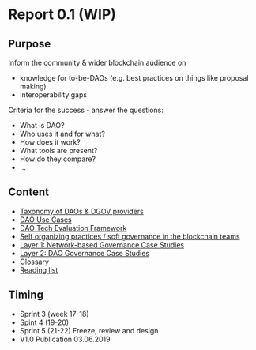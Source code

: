 # Report 0.1 \(WIP\)

## **Purpose**

Inform the community & wider blockchain audience on

* knowledge for to-be-DAOs \(e.g. best practices on things like proposal making\)
* interoperability gaps

Criteria for the success - answer the questions:

* What is DAO?
* Who uses it and for what?
* How does it work?
* What tools are present?
* How do they compare?
* ...

## **Content**

* [Taxonomy of DAOs & DGOV providers](taxonomy.md)
* [DAO Use Cases](dao-use-cases.md)
* [DAO Tech Evaluation Framework](dao-tech-evaluation-framework.md)
* [Self organizing practices / soft governance in the blockchain teams](self-organizing-practices-soft-governance-in-the-blockchain-teams.md)
* [Layer 1: Network-based Governance Case Studies](layer-1-network-based-governance-case-studies.md)
* [Layer 2: DAO Governance Case Studies](on-chain-governance-case-studies.md)
* [Glossary](glossary.md)
* [Reading list](reading-list.md)

## **Timing**

* Sprint 3 \(week 17-18\)
* Spint 4 \(19-20\)
* Sprint 5 \(21-22\) Freeze, review and design
* V1.0 Publication 03.06.2019

